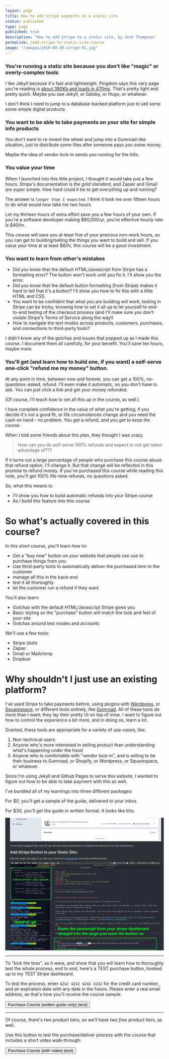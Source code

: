 ```yaml
---
layout: page
title: How to add Stripe payments to a static site
status: published
type: page
published: true
description: "How to add Stripe to a static site, by Josh Thompson"
permalink: /add-stripe-to-static-site-course
image: "/images/2019-09-20-stripe-01.jpg"
---
```


### You're running a static site because you don't like "magic" or overly-complex tools

I like Jekyll because it's fast and lightweight. Pingdom says this very page you're reading is [about 380Kb and loads in 470ms](https://tools.pingdom.com/#5b53cbf885c00000). That's pretty light and pretty quick.  Maybe you use Jekyll, or Gatsby, or Hugo, or whatever. 

I don't think I need to jump to a database-backed platform just to sell some some simple digital products. 

### You want to be able to take payments on your site for simple info products

You don't want to re-invent the wheel and jump into a Gumroad-like situation, just to distribute some files after someone pays you some money. 

Maybe the idea of vendor lock-in sends you running for the hills. 

### You value your time

When I launched into this little project, I thought it would take just a few hours. Stripe's documentation is _the gold standard_, and Zapier and Gmail are super simple. How hard could it be to get everything up and running?

The answer is `longer than I expected`. I think it took me over fifteen hours to do what would now take me two hours. 

Let my thirteen hours of extra effort save you a few hours of your own. If you're a software developer making $80,000/yr, you're effective hourly rate is $40/hr. 

This course will save you at least five of your precious non-work hours, so you can get to building/selling the things you want to build and sell. If you value your time at at least $6/hr, this course will be a good investment. 

### You want to learn from other's mistakes

- Did you know that the default HTML/Javascript from Stripe has a formatting error? The button won't work until you fix it. I'll show you the error.
- Did you know that the default button formatting (from Stripe) makes it hard to tell that it's a button? I'll show you how to fix this with a little HTML and CSS. 
- You want to be confident that what you are building will work; testing in Stripe can be tricky, knowing how to set it all up to let yourself to end-to-end testing of the checkout process (and I'll make sure you don't violate Stripe's Terms of Service along the way!)
- How to navigate the test modes across products, customers, purchases, and connections to third-party tools?

I didn't know any of the gotchas and issues that popped up as I made this course. I document them all carefully, for your benefit. You'll save ten hours, maybe more. 


### You'll get (and learn how to build one, if you want) a self-serve one-click "refund me my money" button.

At any point in time, between now and forever, you can get a 100%, no-questions-asked, refund. I'll even make it automatic, so you don't have to ask. You can just click a link and get your money refunded. 

(Of course, I'll teach how to set all this up in the course, as well.)

I have complete confidence in the value of what you're getting; if you decide it's not a good fit, or life circumstances change and you need the cash on hand - no problem. You get a refund, _and you get to keep the course._

When I told some friends about this plan, they thought I was crazy. 

> How can you do self-serve 100% refunds and expect to not get taken advantage of???

If it turns out a large percentage of people who purchase this course abuse that refund option, I'll change it. But that change will be reflected in this promise to refund money. If you've purchased this course while reading this note, you'll get 100% life-time refunds, no questions asked. 

So, what this means is:
- I'll show you how to build automatic refunds into your Stripe course
- As I build this feature into this course

# So what's actually covered in this course?

In this short course, you'll learn how to:
- Get a "buy now" button on your website that people can use to purchase things from you
- Use third-party tools to automatically deliver the purchased item to the customer
- manage all this in the back-end
- test it all thoroughly
- let the customer run a refund if they want

You'll also learn:
- Gotchas with the default HTML/Javascript Stripe gives you
- Basic styling so the "purchase" button will match the look and feel of your site
- Gotchas around test modes and accounts

We'll use a few tools:
- Stripe (duh)
- Zapier
- Gmail or Mailchimp
- Dropbox


# Why shouldn't I just use an existing platform?

I've used Stripe to take payments before, using plugins with [Wordpress](https://wordpress.com/), or [Squarespace](https://www.squarespace.com/), or different tools entirely, like [Gumroad](https://gumroad.com/). All of these tools do more than I want; they lay their pretty UI on top of mine. I want to figure out how to control the experience a bit more, and in doing so, learn a lot.

Granted, these tools are appropriate for a variety of use-cases, like:
1. Non-technical users
2. Anyone who's more interested in selling product than understanding what's happening under the hood
3. Anyone who is comfortable with "vendor lock-in", and is willing to tie their business to Gumroad, or Shopify, or Wordpress, or Squarespace, or whatever. 

Since I'm using Jekyll and Github Pages to serve this website, I wanted to figure out how to be able to take payment with this as well. 

I've bundled all of my learnings into three different packages:

For $0, you'll get a sample of the guide, delivered to your inbox. 

For $30, you'll get the guide in written format. It looks like this:

![course preview](/images/2019-09-20-stripe-01.jpg)

-----------------------

To "kick the tires", as it were, and show that you will learn how to thoroughly test the whole process, end to end, here's a TEST purchase button, hooked up to my TEST Stripe dashboard. 

To test the process, enter `4242 4242 4242 4242` for the credit card number, and an expiration date with any date in the future. Please enter a real email address, as that's how you'll receive the course sample.

<!-- all stripe JS below here -->
<script src="https://js.stripe.com/v3"></script>
<!-- button for course with video -->
<!-- This is my test purchase button. -->
<button
  id="checkout-button-sku_Fo5gnUdda4RhOF"
  class="stripe_button hvr-grow"
  role="link">
  Purchase Course (written guide only) (test) 
</button>
<div id="error-message"></div>

----------------

Of course, there's two product tiers, so we'll have two _free_ product tiers, as well.

Use this button to test the purchase/deliver process with the course that includes a short video walk-through:

<button
  id="checkout-button-sku_FroW7tOGV8c2Me"
  class="stripe_button hvr-grow"
  role="link">
  Purchase Course (with video) (test)
</button>

<div id="error-message"></div>

<script>
(function() {
  var stripe = Stripe('pk_test_xTwpkoUrsCpAxKwm69tBZEAe');
  var checkoutButton = document.getElementById('checkout-button-sku_FroW7tOGV8c2Me');
  checkoutButton.addEventListener('click', function () {
    stripe.redirectToCheckout({
      items: [{sku: 'sku_FroW7tOGV8c2Me', quantity: 1}],
      successUrl: window.location.protocol + '//josh.works/success',
      cancelUrl: window.location.protocol + '//josh.works/canceled',
    })
    .then(function (result) {
      if (result.error) {
        var displayError = document.getElementById('error-message');
        displayError.textContent = result.error.message;
      }
    });
  });
})();
</script>

<!-- Button for free course, no video -->
<script>
(function() {
  var stripe = Stripe('pk_test_j2zjmd474ylQiqIHeMwF2huu00Vv3DnT8Y');

  var checkoutButton = document.getElementById('checkout-button-sku_Fo5gnUdda4RhOF');
  checkoutButton.addEventListener('click', function () {
    // When the customer clicks on the button, redirect
    // them to Checkout.
    stripe.redirectToCheckout({
      items: [{sku: 'sku_Fo5gnUdda4RhOF', quantity: 1}],

      // Do not rely on the redirect to the successUrl for fulfilling
      // purchases, customers may not always reach the success_url after
      // a successful payment.
      // Instead use one of the strategies described in
      // https://stripe.com/docs/payments/checkout/fulfillment
      successUrl: window.location.protocol + '//josh.works/success',
      cancelUrl: window.location.protocol + '//josh.works/canceled',
    })
    .then(function (result) {
      if (result.error) {
        // If `redirectToCheckout` fails due to a browser or network
        // error, display the localized error message to your customer.
        var displayError = document.getElementById('error-message');
        displayError.textContent = result.error.message;
      }
    });
  });
})();
</script>